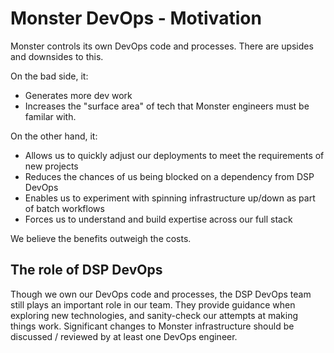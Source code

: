 # Monster DevOps - Motivation
Monster controls its own DevOps code and processes. There are upsides and downsides to this.

On the bad side, it:
* Generates more dev work
* Increases the "surface area" of tech that Monster engineers must be familar with.

On the other hand, it:
* Allows us to quickly adjust our deployments to meet the requirements of new projects
* Reduces the chances of us being blocked on a dependency from DSP DevOps
* Enables us to experiment with spinning infrastructure up/down as part of batch workflows
* Forces us to understand and build expertise across our full stack

We believe the benefits outweigh the costs.

## The role of DSP DevOps
Though we own our DevOps code and processes, the DSP DevOps team still plays an important
role in our team. They provide guidance when exploring new technologies, and sanity-check
our attempts at making things work. Significant changes to Monster infrastructure should
be discussed / reviewed by at least one DevOps engineer.
